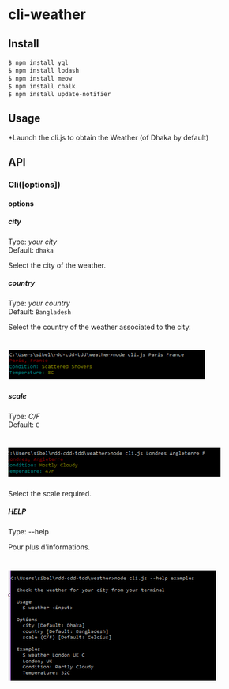 # cli-weather

## Install

```
$ npm install yql
$ npm install lodash
$ npm install meow
$ npm install chalk
$ npm install update-notifier
```
## Usage
*Launch the cli.js to obtain the Weather (of Dhaka by default)

## API

### Cli([options])

#### options

##### city

Type:  *your city*<br>
Default: `dhaka`

Select the city of the weather.

##### country

Type:  *your country*<br>
Default: `Bangladesh`

Select the country of the weather associated to the city.
# ![alt tag](paris.PNG)
##### scale

Type:  *C/F*<br>
Default: `C`
# ![alt tag](F.PNG)
Select the scale required.
##### HELP

Type: --help <br>

Pour plus d'informations.
# ![alt tag](help.PNG)




